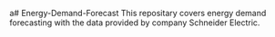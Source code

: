 a# Energy-Demand-Forecast
This repositary covers energy demand forecasting with the data provided by company Schneider Electric.
